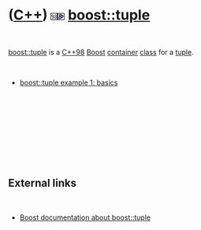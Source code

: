 



 

 

 

 

 

([C++](Cpp.htm)) ![C++98](PicCpp98.png)![Boost](PicBoost.png) [boost::tuple](CppBoostTuple.htm)
===============================================================================================

 

[boost::tuple](CppBoostTuple.htm) is a [C++98](Cpp98.htm)
[Boost](CppBoost.htm) [container](CppContainer.htm)
[class](CppClass.htm) for a [tuple](CppTuple.htm).

 

-   [boost::tuple example 1: basics](CppBoostTupleExample1.htm)

 

 

 

 

 

External links
--------------

 

-   [Boost documentation about
    boost::tuple](http://www.boost.org/doc/libs/1_31_0/libs/tuple/doc/tuple_users_guide.html)

 

 

 

 





 



